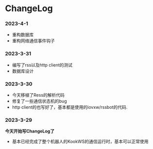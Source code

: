 # ChangeLog

### 2023-4-1

- 重构数据库
- 重构网络通信事件钩子

### 2023-3-31

- 编写了rss以及http client的测试
- 数据库设计

### 2023-3-30

- 今天移植了Ress的解析代码
- 修复了一些通信状态机的bug
- http client的也写好了，基本都是使用的iovxw/rssbot的代码.


### 2023-3-29

**今天开始写ChangeLog了**

- 基本已经完成了整个机器人的KookWS的通信运行时，基本可以正常使用

